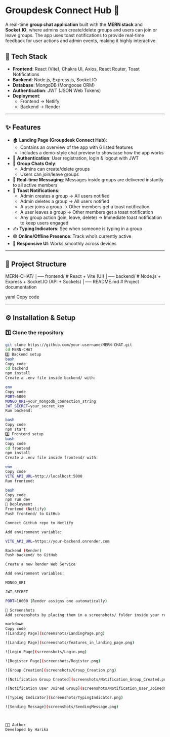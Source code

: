 # Groupdesk Connect Hub 💬  

A real-time **group chat application** built with the **MERN stack** and **Socket.IO**, where admins can create/delete groups and users can join or leave groups. The app uses toast notifications to provide real-time feedback for user actions and admin events, making it highly interactive.  

## 🚀 Tech Stack  
- **Frontend**: React (Vite), Chakra UI, Axios, React Router, Toast Notifications  
- **Backend**: Node.js, Express.js, Socket.IO  
- **Database**: MongoDB (Mongoose ORM)  
- **Authentication**: JWT (JSON Web Tokens)  
- **Deployment**:  
  - Frontend → Netlify  
  - Backend → Render  

---

## ✨ Features  
- 🏠 **Landing Page (Groupdesk Connect Hub)**:  
  - Contains an overview of the app with 6 listed features  
  - Includes a demo-style chat preview to showcase how the app works  
- 🔐 **Authentication**: User registration, login & logout with JWT  
- 👥 **Group Chats Only**:  
  - Admins can create/delete groups  
  - Users can join/leave groups  
- 💬 **Real-time Messaging**: Messages inside groups are delivered instantly to all active members  
- 📢 **Toast Notifications**:  
  - Admin creates a group → All users notified  
  - Admin deletes a group → All users notified  
  - A user joins a group → Other members get a toast notification  
  - A user leaves a group → Other members get a toast notification  
  - Any group action (join, leave, delete) → Immediate toast notification to keep users engaged  
- ✍️ **Typing Indicators**: See when someone is typing in a group  
- 🟢 **Online/Offline Presence**: Track who’s currently active  
- 📱 **Responsive UI**: Works smoothly across devices  

---

## 📂 Project Structure  
MERN-CHAT/
│── frontend/ # React + Vite (UI)
│── backend/ # Node.js + Express + Socket.IO (API + Sockets)
│── README.md # Project documentation

yaml
Copy code

---

## ⚙️ Installation & Setup  

### 1️⃣ Clone the repository  
```bash
git clone https://github.com/your-username/MERN-CHAT.git
cd MERN-CHAT
2️⃣ Backend setup
bash
Copy code
cd backend
npm install
Create a .env file inside backend/ with:

env
Copy code
PORT=5000
MONGO_URI=your_mongodb_connection_string
JWT_SECRET=your_secret_key
Run backend:

bash
Copy code
npm start
3️⃣ Frontend setup
bash
Copy code
cd frontend
npm install
Create a .env file inside frontend/ with:

env
Copy code
VITE_API_URL=http://localhost:5000
Run frontend:

bash
Copy code
npm run dev
🚀 Deployment
Frontend (Netlify)
Push frontend/ to GitHub

Connect GitHub repo to Netlify

Add environment variable:

VITE_API_URL=https://your-backend.onrender.com

Backend (Render)
Push backend/ to GitHub

Create a new Render Web Service

Add environment variables:

MONGO_URI

JWT_SECRET

PORT=10000 (Render assigns one automatically)

📸 Screenshots
Add screenshots by placing them in a screenshots/ folder inside your repo. Example:

markdown
Copy code
![Landing Page](screenshots/LandingPage.png)

![Landing Page](screenshots/features_in_landing_page.png)

![Login Page](screenshots/Login.png)

![Register Page](screenshots/Register.png)

![Group Creation](screenshots/Group_Creation.png)

![Notification Group Created](screenshots/Notification_Group_Created.png)

![Notification User Joined Group](screenshots/Notification_User_JoinedGroup.png)

![Typing Indicator](screenshots/TypingIndicator.png)

![Sending Message](screenshots/SendingMessage.png)



👨‍💻 Author
Developed by Harika
